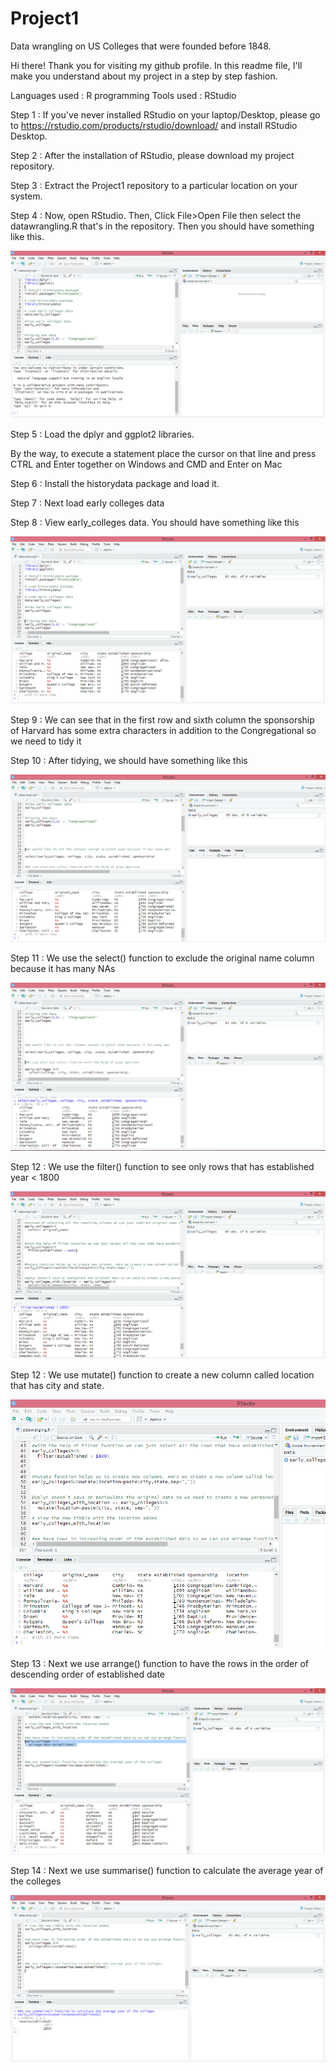 # Project1
Data wrangling on US Colleges that were founded before 1848.


Hi there! Thank you for visiting my github profile. In this readme file, I'll make you understand about my project in a step by step fashion.

Languages used : R programming
Tools used     : RStudio

Step 1 : If you've never installed RStudio on your laptop/Desktop, please go to https://rstudio.com/products/rstudio/download/ and install RStudio Desktop.

Step 2 : After the installation of RStudio, please download my project repository.

Step 3 : Extract the Project1 repository to a particular location on your system.

Step 4 : Now, open RStudio. Then, Click File>Open File then select the datawrangling.R that's in the repository. Then you should have something like this.

![](images/shot1.png)

Step 5 : Load the dplyr and ggplot2 libraries. 

By the way, to execute a statement place the cursor on that line and press CTRL and Enter together on Windows
and CMD and Enter on Mac 

Step 6 : Install the historydata package and load it.

Step 7 : Next load early colleges data

Step 8 : View early_colleges data. You should have something like this

![](images/shot2.png)

Step 9 : We can see that in the first row and sixth column the sponsorship of Harvard has some extra characters in addition to the Congregational so we need to tidy it

Step 10 : After tidying, we should have something like this

![](images/shot3.png)

Step 11 : We use the select() function to exclude the original name column because it has many NAs

![](images/shot4.png)

Step 12 : We use the filter() function to see only rows that has established year < 1800

![](images/shot5.png)
 
 Step 12 : We use mutate() function to create a new column called location that has city and state.
 
![](images/shot6.png) 

Step 13 : Next we use arrange() function to have the rows in the order of descending order of established date

![](images/shot7.png)

Step 14 : Next we use summarise() function to calculate the average year of the colleges

 ![](images/shot8.png)





  